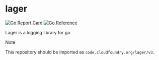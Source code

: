# lager
[![Go Report Card](https://goreportcard.com/badge/code.cloudfoundry.org/lager)](https://goreportcard.com/report/code.cloudfoundry.org/lager)
[![Go Reference](https://pkg.go.dev/badge/code.cloudfoundry.org/lager.svg)](https://pkg.go.dev/code.cloudfoundry.org/lager)

Lager is a logging library for go

> [!NOTE]
>
> This repository should be imported as `code.cloudfoundry.org/lager/v3`.
